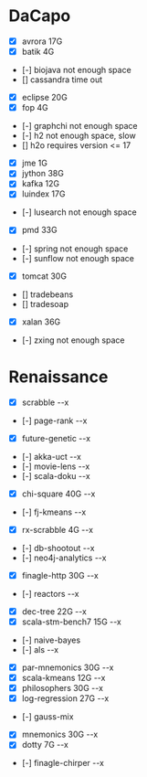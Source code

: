 # DaCapo
- [x] avrora 17G
- [x] batik 4G
- [-] biojava not enough space
- [] cassandra time out
- [x] eclipse 20G
- [x] fop 4G
- [-] graphchi not enough space
- [-] h2 not enough space, slow
- [] h2o requires version <= 17
- [x] jme 1G
- [x] jython 38G
- [x] kafka 12G
- [x] luindex 17G
- [-] lusearch not enough space
- [x] pmd 33G
- [-] spring not enough space
- [-] sunflow not enough space
- [x] tomcat 30G
- [] tradebeans
- [] tradesoap
- [x] xalan 36G
- [-] zxing not enough space

# Renaissance
- [x] scrabble --x
- [-] page-rank --x
- [x] future-genetic --x
- [-] akka-uct --x
- [-] movie-lens --x
- [-] scala-doku --x
- [x] chi-square 40G --x
- [-] fj-kmeans --x
- [x] rx-scrabble 4G --x
- [-] db-shootout --x
- [-] neo4j-analytics --x
- [x] finagle-http 30G --x
- [-] reactors --x
- [x] dec-tree 22G --x
- [x] scala-stm-bench7 15G --x
- [-] naive-bayes
- [-] als --x
- [x] par-mnemonics 30G --x
- [x] scala-kmeans 12G --x
- [x] philosophers 30G --x
- [x] log-regression 27G --x
- [-] gauss-mix
- [x] mnemonics 30G --x
- [x] dotty 7G --x
- [-] finagle-chirper --x

